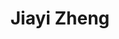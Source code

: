 ---
title: Jiayi Zheng
headshot: images/uploads/Jiayi_Zheng.jpg
role: Graphics
year: Junior
major: Graphic Design
lead: false
---